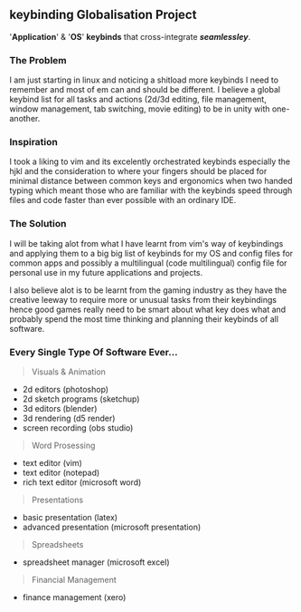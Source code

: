 ## keybinding Globalisation Project

'**Application**' & '**OS**' **keybinds** that cross-integrate ***seamlessley***.

### The Problem
I am just starting in linux and noticing a shitload more keybinds I need to remember
and most of em can and should be different.
I believe a global keybind list for all tasks and actions (2d/3d editing, file management, window management, tab switching, movie editing) to be in unity with one-another.

### Inspiration
I took a liking to vim and its excelently orchestrated keybinds especially the hjkl and the consideration to where your fingers should be placed for minimal distance between common keys and ergonomics when two handed typing which meant those who are familiar with the keybinds speed through files and code faster than ever possible with an ordinary IDE.

### The Solution
I will be taking alot from what I have learnt from vim's way of keybindings and applying them to a big big list of keybinds for my OS and config files for common apps and possibly a multilingual (code multilingual) config file for personal use in my future applications and projects.

I also believe alot is to be learnt from the gaming industry as they have the creative leeway to require more or unusual tasks from their keybindings hence good games really need to be smart about what key does what and probably spend the most time thinking and planning their keybinds of all software.

### Every Single Type Of Software Ever...

>  Visuals & Animation
* 2d editors            (photoshop)
* 2d sketch programs    (sketchup)
* 3d editors            (blender)
* 3d rendering          (d5 render)
* screen recording      (obs studio)

>  Word Prosessing
* text editor           (vim)
* text editor           (notepad)
* rich text editor      (microsoft word)

>  Presentations
* basic presentation    (latex)
* advanced presentation (microsoft presentation)

>  Spreadsheets
* spreadsheet manager   (microsoft excel)

>  Financial Management 
* finance management    (xero)